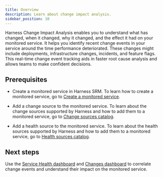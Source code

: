 ```yaml
---
title: Overview
description: Learn about change impact analysis.
sidebar_position: 10
---
```


Harness Change Impact Analysis enables you to understand what has changed, when it changed, why it changed, and the effect it had on your monitored service. It helps you identify recent change events in your service around the time performance deteriorated. These changes might include deployments, infrastructure changes, incidents, and feature flags. This real-time change event tracking aids in faster root cause analysis and allows teams to make confident decisions.

## Prerequisites

- Create a monitored service in Harness SRM. To learn how to create a monitored service, go to [Create a monitored service](../monitored-service/create-monitored-service.md).

- Add a change source to the monitored service. To learn about the change sources supported by Harness and how to add them to a monitored service, go to [Change sources catalog](/docs/category/change-sources-catalog).

- Add a health source to the monitored service. To learn about the health sources supported by Harness and how to add them to a monitored service, go to [Health sources catalog](/docs/category/health-sources-catalog).

## Next steps

Use the [Service Health dashboard](change-impact-analysis-service-health-dashboard.md) and [Changes dashboard](change-impact-analysis-changes-dash-board.md) to correlate change events and understand their impact on the monitored service.
